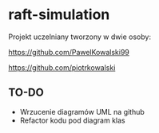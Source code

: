 # raft-simulation

Projekt uczelniany tworzony w dwie osoby:

https://github.com/PawelKowalski99


https://github.com/piotrkowalski


## TO-DO

+ Wrzucenie diagramów UML na github
+ Refactor kodu pod diagram klas
